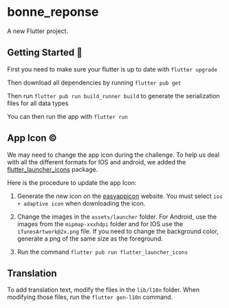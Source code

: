 # bonne_reponse

A new Flutter project.

## Getting Started 🚀

First you need to make sure your flutter is up to date with `flutter upgrade`

Then download all dependencies by running `flutter pub get`

Then run `flutter pub run build_runner build` to generate the serialization files for all data types

You can then run the app with `flutter run`

## App Icon ©

We may need to change the app icon during the challenge. To help us deal with all the different formats for IOS and android, we added the [flutter_launcher_icons](https://pub.dev/packages/flutter_launcher_icons) package.

Here is the procedure to update the app Icon:

1) Generate the new icon on the [easyappicon](https://easyappicon.com/) website. You must select `ios + adaptive icon` when downloading the icon.

2) Change the images in the `assets/launcher` folder. For Android, use the images from the `mipmap-xxxhdpi` folder and for IOS use the `iTunesArtwork@2x.png` file. If you need to change the background color, generate a png of the same size as the foreground.

3) Run the command `flutter pub run flutter_launcher_icons`

## Translation

To add translation text, modify the files in the `lib/l10n` folder. When modifying those files, run the `flutter gen-l10n` command.
